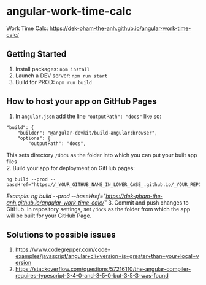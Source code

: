 # angular-work-time-calc

Work Time Calc: 
https://dek-pham-the-anh.github.io/angular-work-time-calc/
 

## Getting Started

1. Install packages: `npm install`
2. Launch a DEV server: `npm run start`
3. Build for PROD: `npm run build`


## How to host your app on GitHub Pages

1. In `angular.json` add the line `"outputPath": "docs"` like so:
```
"build": {
    "builder": "@angular-devkit/build-angular:browser",
    "options": {
        "outputPath": "docs",
```
This sets directory `/docs` as the folder into which you can put your built app files   
2. Build your app for deployment on GitHub pages:
```
ng build --prod --baseHref="https://_YOUR_GITHUB_NAME_IN_LOWER_CASE_.github.io/_YOUR_REPO_NAME_/"
```
*Example: ng build --prod --baseHref="https://dek-pham-the-anh.github.io/angular-work-time-calc/"* 
3. Commit and push changes to GitHub. In repository settings, set `/docs` as the folder from which the app will be built for your GitHub Page.


## Solutions to possible issues

1. https://www.codegrepper.com/code-examples/javascript/angular+cli+version+is+greater+than+your+local+version
2. https://stackoverflow.com/questions/57216110/the-angular-compiler-requires-typescript-3-4-0-and-3-5-0-but-3-5-3-was-found
